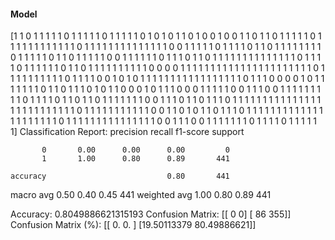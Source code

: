 #### Model
[1 1 0 1 1 1 1 1 0 1 1 1 1 1 0 1 1 1 1 1 0 1 0 1 0 1 1 0 1 0 0 1 0 0 1 1 0
 1 1 0 1 1 1 1 1 0 1 1 1 1 1 1 1 1 1 1 1 1 0 1 1 1 1 1 1 1 1 1 1 1 1 1 1 0
 0 1 1 1 1 1 0 1 1 1 1 0 1 1 0 1 1 1 1 1 1 1 1 0 1 1 1 1 1 0 1 1 0 1 1 1 1
 1 0 0 1 1 1 1 1 1 0 1 1 1 0 1 1 0 1 1 1 1 1 1 1 1 1 1 1 1 1 1 0 1 1 1 1 0
 1 1 1 1 1 1 0 1 1 0 1 1 1 1 1 1 1 1 1 1 0 0 0 0 1 1 1 1 1 1 1 1 1 1 1 1 1
 1 1 1 1 1 1 1 1 1 0 1 1 1 1 1 1 1 1 1 1 0 1 1 1 1 0 0 1 0 1 0 1 1 1 1 1 1
 1 1 1 1 1 1 1 1 1 1 1 0 1 1 1 0 0 0 0 1 0 1 1 1 1 1 1 1 0 1 1 0 1 1 1 0 1
 0 1 1 0 0 0 1 0 1 1 1 0 0 0 1 1 1 1 1 0 0 1 1 1 0 0 1 1 1 1 1 1 1 1 1 0 1
 1 1 1 0 1 1 0 1 1 0 1 1 1 1 1 1 1 0 0 1 1 1 0 1 1 0 1 1 1 0 1 1 1 1 1 1 1
 1 1 1 1 1 1 1 1 1 1 1 1 1 1 1 1 1 1 1 0 1 1 1 1 1 1 1 1 1 1 1 0 0 1 1 0 1
 0 1 1 0 1 1 1 0 1 1 1 1 1 1 1 1 1 1 1 1 1 1 1 1 1 1 1 1 1 0 1 1 1 1 1 1 1
 1 1 1 1 1 1 1 1 0 0 1 1 1 0 0 1 1 1 1 1 1 1 0 1 1 1 1 0 1 1 1 1 1 1]
Classification Report:
              precision    recall  f1-score   support

           0       0.00      0.00      0.00         0
           1       1.00      0.80      0.89       441

    accuracy                           0.80       441
   macro avg       0.50      0.40      0.45       441
weighted avg       1.00      0.80      0.89       441

Accuracy: 0.8049886621315193
Confusion Matrix:
[[  0   0]
 [ 86 355]]
Confusion Matrix (%):
[[ 0.          0.        ]
 [19.50113379 80.49886621]]
